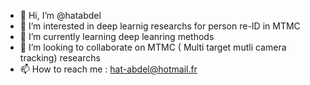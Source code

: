 - 👋 Hi, I’m @hatabdel
- 👀 I’m interested in deep learnig researchs for person re-ID in MTMC
- 🌱 I’m currently learning deep leanring methods
- 💞️ I’m looking to collaborate on MTMC ( Multi target mutli camera tracking) researchs
- 📫 How to reach me : hat-abdel@hotmail.fr

<!---
hatabdel/hatabdel is a ✨ special ✨ repository because its `README.md` (this file) appears on your GitHub profile.
You can click the Preview link to take a look at your changes.
--->
